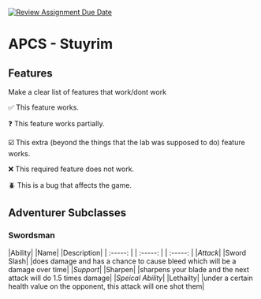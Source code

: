 [![Review Assignment Due Date](https://classroom.github.com/assets/deadline-readme-button-22041afd0340ce965d47ae6ef1cefeee28c7c493a6346c4f15d667ab976d596c.svg)](https://classroom.github.com/a/KprAwj1n)
# APCS - Stuyrim

## Features

Make a clear list of features that work/dont work

:white_check_mark: This feature works.

:question: This feature works partially.

:ballot_box_with_check: This extra (beyond the things that the lab was supposed to do) feature works.

:x: This required feature does not work.

:beetle: This is a bug that affects the game.


## Adventurer Subclasses

### Swordsman 
|Ability| |Name| |Description|
| :-----: | | :-----: | | :-----: |
|_Attack_| |Sword Slash| |does damage and has a chance to cause bleed which will be a damage over time|
|_Support_| |Sharpen| |sharpens your blade and the next attack will do 1.5 times damage|
|_Speical Ability_| |Lethailty| |under a certain health value on the opponent, this attack will one shot them|

